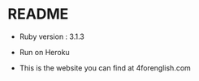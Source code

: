 # README



* Ruby version : 3.1.3


* Run on Heroku

* This is the website you can find at 4forenglish.com

